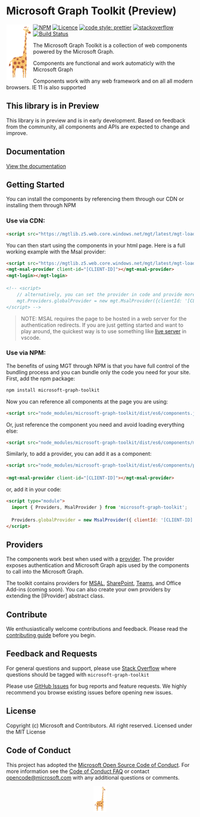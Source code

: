 # Microsoft Graph Toolkit (Preview)

<img align="left" height="150" src="assets/graff.png?raw=true" title="Graff the Giraffe">

[![NPM](https://img.shields.io/npm/v/microsoft-graph-toolkit.svg)](https://www.npmjs.com/package/microsoft-graph-toolkit) [![Licence](https://img.shields.io/github/license/microsoftgraph/microsoft-graph-toolkit.svg)](https://github.com/microsoftgraph/msgraph-sdk-javascript) [![code style: prettier](https://img.shields.io/badge/code_style-prettier-ff69b4.svg)](https://github.com/microsoftgraph/msgraph-sdk-javascript) [![stackoverflow](https://img.shields.io/stackexchange/stackoverflow/t/microsoft-graph-toolkit.svg)](https://stackoverflow.com/questions/tagged/microsoft-graph-toolkit)
[![Build Status](https://dev.azure.com/microsoft-graph-toolkit/microsoft-graph-toolkit/_apis/build/status/microsoftgraph.microsoft-graph-toolkit?branchName=master)](https://dev.azure.com/microsoft-graph-toolkit/microsoft-graph-toolkit/_build/latest?definitionId=1&branchName=master)

The Microsoft Graph Toolkit is a collection of web components powered by the Microsoft Graph. 

Components are functional and work automaticly with the Microsoft Graph

Components work with any web framework and on all all modern browsers. IE 11 is also supported

## This library is in Preview

This library is in preview and is in early development. Based on feedback from the community, all components and APIs are expected to change and improve. 

## Documentation

[View the documentation](./docs)

## Getting Started

You can install the components by referencing them through our CDN or installing them through NPM

### Use via CDN:

```html
<script src="https://mgtlib.z5.web.core.windows.net/mgt/latest/mgt-loader.js"></script>
```

You can then start using the components in your html page. Here is a full working example with the Msal provider:

```html
<script src="https://mgtlib.z5.web.core.windows.net/mgt/latest/mgt-loader.js"></script>
<mgt-msal-provider client-id="[CLIENT-ID]"></mgt-msal-provider>
<mgt-login></mgt-login>

<!-- <script>
    // alternatively, you can set the provider in code and provide more options
    mgt.Providers.globalProvider = new mgt.MsalProvider({clientId: '[CLIENT-ID]'});
</script> -->
```

> NOTE: MSAL requires the page to be hosted in a web server for the authentication redirects. If you are just getting started and want to play around, the quickest way is to use something like [live server](https://marketplace.visualstudio.com/items?itemName=ritwickdey.LiveServer) in vscode.

### Use via NPM:

The benefits of using MGT through NPM is that you have full control of the bundling process and you can bundle only the code you need for your site. First, add the npm package:

```bash
npm install microsoft-graph-toolkit
```

Now you can reference all components at the page you are using:

```html
<script src="node_modules/microsoft-graph-toolkit/dist/es6/components.js"></script>
```

Or, just reference the component you need and avoid loading everything else:

```html
<script src="node_modules/microsoft-graph-toolkit/dist/es6/components/mgt-login/mgt-login.js"></script>
```

Similarly, to add a provider, you can add it as a component:

```html
<script src="node_modules/microsoft-graph-toolkit/dist/es6/components/providers/mgt-msal-provider.js"></script>

<mgt-msal-provider client-id="[CLIENT-ID]"></mgt-msal-provider>
```

or, add it in your code:

```html
<script type="module">
  import { Providers, MsalProvider } from 'microsoft-graph-toolkit';

  Providers.globalProvider = new MsalProvider({ clientId: '[CLIENT-ID]' });
</script>
```

## Providers

The components work best when used with a [provider](./docs/providers.md). The provider exposes authentication and Microsoft Graph apis used by the components to call into the Microsoft Graph.

The toolkit contains providers for [MSAL](./docs/providers/msal.md), [SharePoint](./docs/providers/sharepoint.md), [Teams](./docs/providers/teams.md), and Office Add-ins (coming soon). You can also create your own providers by extending the [IProvider] abstract class.

## Contribute

We enthusiastically welcome contributions and feedback. Please read the [contributing guide](CONTRIBUTING.md) before you begin.

## Feedback and Requests

For general questions and support, please use [Stack Overflow](https://stackoverflow.com/questions/tagged/microsoft-graph-toolkit) where questions should be tagged with `microsoft-graph-toolkit`

Please use [GitHub Issues](https://github.com/microsoftgraph/microsoft-graph-toolkit/issues?q=is%3Aissue+is%3Aopen+sort%3Aupdated-desc) for bug reports and feature requests. We highly recommend you browse existing issues before opening new issues.

## License

Copyright (c) Microsoft and Contributors. All right reserved. Licensed under the MIT License

## Code of Conduct

This project has adopted the [Microsoft Open Source Code of Conduct](https://opensource.microsoft.com/codeofconduct/). For more information see the [Code of Conduct FAQ](https://opensource.microsoft.com/codeofconduct/faq/) or contact [opencode@microsoft.com](mailto:opencode@microsoft.com) with any additional questions or comments.

<p align="center">
<img height="70" src="assets/graff.png?raw=true" title="Graff the Giraffe">
</p>
